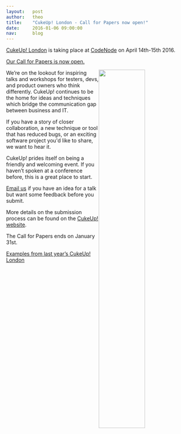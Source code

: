 ```yaml
---
layout:   post
author:   theo
title:    "CukeUp! London - Call for Papers now open!"
date:     2016-01-06 09:00:00
nav:      blog
---
```


[CukeUp! London](https://skillsmatter.com/conferences/7606-cukeup-2016) is taking place at [CodeNode](https://skillsmatter.com/conferences/7606-cukeup-2016) on April 14th-15th 2016.

[Our Call for Papers is now open.](https://skillsmatter.com/conferences/7606-cukeup-2016#get_involved) 

<img src="https://cucumber.io/images/blog/cukeup-shot.jpg" style="float:right; width:50%">

We’re on the lookout for inspiring talks and workshops for testers, devs, and product owners who think differently. CukeUp! continues to be the home for ideas and techniques which bridge the communication gap between business and IT. 

If you have a story of closer collaboration, a new technique or tool that has reduced bugs, or an exciting software project you'd like to share, we want to hear it. 

CukeUp! prides itself on being a friendly and welcoming event. If you haven’t spoken at a conference before, this is a great place to start. 

[Email us](mailto:cukeup-london@cucumber.io) if you have an idea for a talk but want some feedback before you submit. 

More details on the submission process can be found on the [CukeUp! website](https://skillsmatter.com/conferences/7606-cukeup-2016#get_involved). 

The Call for Papers ends on January 31st. 

[Examples from last year’s CukeUp! London](https://skillsmatter.com/conferences/6332-cukeup-2015#program)
